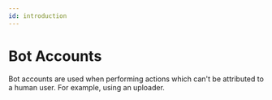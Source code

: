 ```yaml
---
id: introduction
---
```


# Bot Accounts

Bot accounts are used when performing actions which can't be attributed to a human user. For example, using an uploader.
